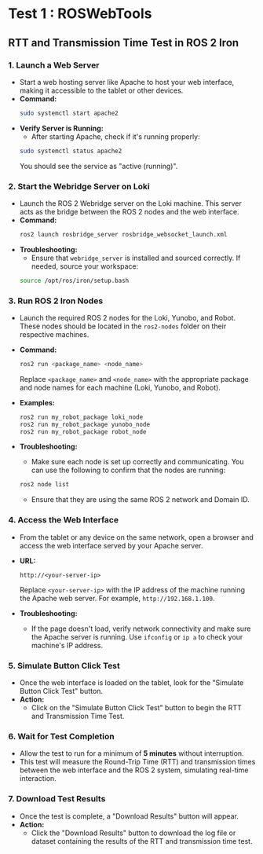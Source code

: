 # Test 1  : ROSWebTools


## RTT and Transmission Time Test in ROS 2 Iron

### 1. **Launch a Web Server**
   - Start a web hosting server like Apache to host your web interface, making it accessible to the tablet or other devices.
   - **Command:** 
     ```bash
     sudo systemctl start apache2
     ```
   - **Verify Server is Running:**
     - After starting Apache, check if it's running properly:
     ```bash
     sudo systemctl status apache2
     ```
     You should see the service as "active (running)".

### 2. **Start the Webridge Server on Loki**
   - Launch the ROS 2 Webridge server on the Loki machine. This server acts as the bridge between the ROS 2 nodes and the web interface.
   - **Command:**
     ```bash
     ros2 launch rosbridge_server rosbridge_websocket_launch.xml 
     ```
   - **Troubleshooting:**
     - Ensure that `webridge_server` is installed and sourced correctly. If needed, source your workspace:
     ```bash
     source /opt/ros/iron/setup.bash
     ```

### 3. **Run ROS 2 Iron Nodes**
   - Launch the required ROS 2 nodes for the Loki, Yunobo, and Robot. These nodes should be located in the `ros2-nodes` folder on their respective machines.
   - **Command:**
     ```bash
     ros2 run <package_name> <node_name>
     ```
     Replace `<package_name>` and `<node_name>` with the appropriate package and node names for each machine (Loki, Yunobo, and Robot).
   - **Examples:**
     ```bash
     ros2 run my_robot_package loki_node
     ros2 run my_robot_package yunobo_node
     ros2 run my_robot_package robot_node
     ```

   - **Troubleshooting:**
     - Make sure each node is set up correctly and communicating. You can use the following to confirm that the nodes are running:
     ```bash
     ros2 node list
     ```
     - Ensure that they are using the same ROS 2 network and Domain ID.

### 4. **Access the Web Interface**
   - From the tablet or any device on the same network, open a browser and access the web interface served by your Apache server.
   - **URL:**
     ```
     http://<your-server-ip>
     ```
     Replace `<your-server-ip>` with the IP address of the machine running the Apache web server. For example, `http://192.168.1.100`.

   - **Troubleshooting:**
     - If the page doesn't load, verify network connectivity and make sure the Apache server is running. Use `ifconfig` or `ip a` to check your machine's IP address.

### 5. **Simulate Button Click Test**
   - Once the web interface is loaded on the tablet, look for the "Simulate Button Click Test" button.
   - **Action:**
     - Click on the "Simulate Button Click Test" button to begin the RTT and Transmission Time Test.

### 6. **Wait for Test Completion**
   - Allow the test to run for a minimum of **5 minutes** without interruption.
   - This test will measure the Round-Trip Time (RTT) and transmission times between the web interface and the ROS 2 system, simulating real-time interaction.

### 7. **Download Test Results**
   - Once the test is complete, a "Download Results" button will appear.
   - **Action:**
     - Click the "Download Results" button to download the log file or dataset containing the results of the RTT and transmission time test.



